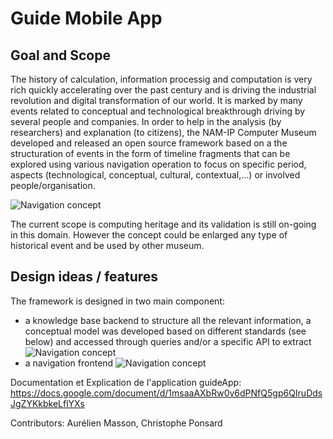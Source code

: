 # Guide Mobile App

## Goal and Scope

The history of calculation, information processig and computation is very rich quickly accelerating over the past century and is driving the industrial revolution and digital transformation of our world. It is marked by many events related to conceptual and technological breakthrough driving by several people and companies. In order to help in the analysis (by researchers) and explanation (to citizens), the NAM-IP Computer Museum developed and released an open source framework based on a the structuration of events in the form of timeline fragments that can be explored using various navigation operation to focus on specific period, aspects (technological, conceptual, cultural, contextual,...) or involved people/organisation.

![Navigation concept](https://github.com/NAMIP-Computer-Museum/guideApp/tree/main/assets/Illustrations/map.png?raw=true)

The current scope is computing heritage and its validation is still on-going in this domain. However the concept could be enlarged any type of historical event and be used by other museum.

## Design ideas / features

The framework is designed in two main component:
* a knowledge base backend to structure all the relevant information, a conceptual model was developed based on different standards (see below) and accessed through queries and/or a specific API to extract
![Navigation concept](https://github.com/NAMIP-Computer-Museum/guideApp/tree/main/assets/Illustrations/metamodel4.png?raw=true)
* a navigation frontend
![Navigation concept](https://github.com/NAMIP-Computer-Museum/guideApp/tree/main/assets/Illustrations/protonav.jpg?raw=true)

Documentation et Explication de l'application guideApp: https://docs.google.com/document/d/1msaaAXbRw0v6dPNfQ5gp6QIruDdsJgZYKkbkeLflYXs

Contributors: Aurélien Masson, Christophe Ponsard
